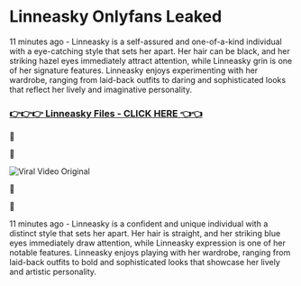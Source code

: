 # Linneasky Onlyfans Leaked

<p>11 minutes ago - Linneasky is a self-assured and one-of-a-kind individual with a eye-catching style that sets her apart. Her hair can be black, and her striking hazel eyes immediately attract attention, while Linneasky grin is one of her signature features. Linneasky enjoys experimenting with her wardrobe, ranging from laid-back outfits to daring and sophisticated looks that reflect her lively and imaginative personality.</p><p>
<h3><a href="https://fansleaks.com-getfree.pro/linneasky" rel="nofollow">👉👉👉 Linneasky Files - CLICK HERE 👈👈</a></h3>
<p>🔻</p>
<p>🔻</p> <p>
<a href="https://fansleaks.com-getfree.pro/linneasky" rel="nofollow"><img src="https://i.imgur.com/0ZbtXZ5.gif" alt="Viral Video Original" style="max-width: 100%; display: inline-block;" data-target="animated-image.originalImage"></a>
<p>🔻</p>
<p>🔻</p> <p>11 minutes ago - Linneasky is a confident and unique individual with a distinct style that sets her apart. Her hair is straight, and her striking blue eyes immediately draw attention, while Linneasky expression is one of her notable features. Linneasky enjoys playing with her wardrobe, ranging from laid-back outfits to bold and sophisticated looks that showcase her lively and artistic personality.</p>